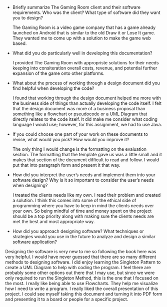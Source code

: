 - Briefly summarize The Gaming Room client and their software requirements. Who was the client? What type of software did they want you to design?

  The Gaming Room is a video game company that has a game already launched on Android that is similar to the old Draw it or Lose It game. They wanted me to come up with a solution to make the game web based. 
  
- What did you do particularly well in developing this documentation?

  I provided The Gaming Room with appropriste solutions for their needs keeping into consiteration overall costs, revenue, and potential further expansion of the game onto other platforms.
  
- What about the process of working through a design document did you find helpful when developing the code?

  I found that working through the design document helped me more with the business side of things than actually developing the code itself. I felt that the design document was more of a business proposal than something like a flowchart or pseudocode or a UML Diagram that directly relates to the code itself. It did make me consider what coding language I would use; however, for this assignment, we had to use Java.
  
- If you could choose one part of your work on these documents to revise, what would you pick? How would you improve it?

  The only thing I would change is the formatting on the evaluation section. The formatting that the template gave us was a little small and it makes that section of the document difficult to read and follow. I would put that into paragraph form and present it that way. 
  
- How did you interpret the user’s needs and implement them into your software design? Why is it so important to consider the user’s needs when designing?

  I treated the clients needs like my own. I read their problem and created a solution. I think this comes into some of the ethical side of programming where you have to keep in mind the clients needs over your own. So being mindful of time and money spent on the project should be a top priority along with making sure the clients needs are met the best and most appropriate way.
  
-  How did you approach designing software? What techniques or strategies would you use in the future to analyze and design a similar software application?

  Designing the software is very new to me so following the book here was very helpful. I would have never guessed that there are so many different methods to designing software. I did enjoy learning the Singleton Pattern to create a UML Diagram to help with coding the program. I feel there are probably some other options out there thst I may use, but since we were only required to run the Singleton Method, this is the one that I focused on the most. I really like being able to use Flowcharts. They help me visualize how I need to write a program. I really liked the overall presentation of this project. I could see myself taking this document and turning it into PDF form and presenting it to a board or people for a specific project. 
  
